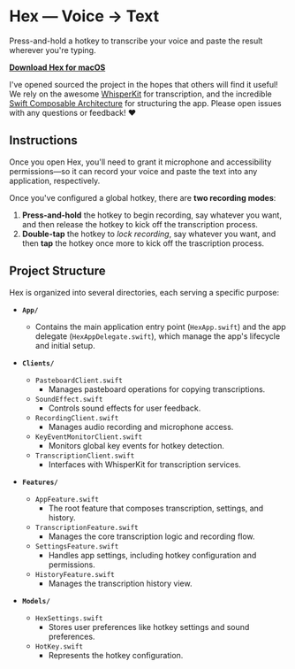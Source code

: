 # Hex — Voice → Text

Press-and-hold a hotkey to transcribe your voice and paste the result wherever you're typing.

**[Download Hex for macOS](https://hex-updates.s3.us-east-1.amazonaws.com/hex-latest.dmg)**

I've opened sourced the project in the hopes that others will find it useful! We rely on the awesome [WhisperKit](https://github.com/argmaxinc/WhisperKit) for transcription, and the incredible [Swift Composable Architecture](https://github.com/pointfreeco/swift-composable-architecture) for structuring the app. Please open issues with any questions or feedback! ❤️

## Instructions

Once you open Hex, you'll need to grant it microphone and accessibility permissions—so it can record your voice and paste the text into any application, respectively.

Once you've configured a global hotkey, there are **two recording modes**:

1. **Press-and-hold** the hotkey to begin recording, say whatever you want, and then release the hotkey to kick off the transcription process. 
2. **Double-tap** the hotkey to *lock recording*, say whatever you want, and then **tap** the hotkey once more to kick off the trascription process.

## Project Structure

Hex is organized into several directories, each serving a specific purpose:

- **`App/`**
	- Contains the main application entry point (`HexApp.swift`) and the app delegate (`HexAppDelegate.swift`), which manage the app's lifecycle and initial setup.
  
- **`Clients/`**
  - `PasteboardClient.swift`
    - Manages pasteboard operations for copying transcriptions.
  - `SoundEffect.swift`
    - Controls sound effects for user feedback.
  - `RecordingClient.swift`
    - Manages audio recording and microphone access.
  - `KeyEventMonitorClient.swift`
    - Monitors global key events for hotkey detection.
  - `TranscriptionClient.swift`
    - Interfaces with WhisperKit for transcription services.

- **`Features/`**
  - `AppFeature.swift`
    - The root feature that composes transcription, settings, and history.
  - `TranscriptionFeature.swift`
    - Manages the core transcription logic and recording flow.
  - `SettingsFeature.swift`
    - Handles app settings, including hotkey configuration and permissions.
  - `HistoryFeature.swift`
    - Manages the transcription history view.

- **`Models/`**
  - `HexSettings.swift`
    - Stores user preferences like hotkey settings and sound preferences.
  - `HotKey.swift`
    - Represents the hotkey configuration.
